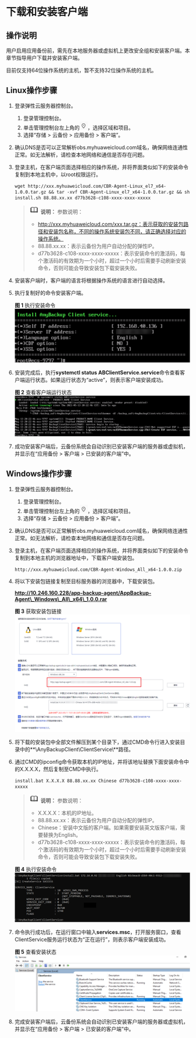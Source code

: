 # 下载和安装客户端<a name="cbr_03_0122"></a>

## 操作说明<a name="section18988143101012"></a>

用户启用应用备份前，需先在本地服务器或虚拟机上更改安全组和安装客户端。本章节指导用户下载并安装客户端。

目前仅支持64位操作系统的主机，暂不支持32位操作系统的主机。

## Linux操作步骤<a name="section721412142106"></a>

1.  登录弹性云服务器控制台。
    1.  登录管理控制台。
    2.  单击管理控制台左上角的![](figures/icon-region.png)，选择区域和项目。
    3.  选择“存储 \> 云备份 \> 应用备份 \> 客户端”。

2.  确认DNS是否可以正常解析obs.myhuaweicloud.com域名，确保网络连通性正常。如无法解析，请检查本地网络和通信是否存在问题。
3.  登录主机，在客户端页面选择相应的操作系统，并将界面类似如下的安装命令复制到本地主机中，以root权限运行。

    ```
    wget http://xxx.myhuaweicloud.com/CBR-Agent-Linux_el7_x64-1.0.0.tar.gz && tar -xvf CBR-Agent-Linux_el7_x64-1.0.0.tar.gz && sh install.sh 88.88.xx.xx d77b3628-c108-xxxx-xxxx-xxxxx
    ```

    >![](public_sys-resources/icon-note.gif) **说明：** 
    >参数说明：
    >-   http://xxx.myhuaweicloud.com/xxx.tar.gz：表示获取的安装包路径和安装包名称，不同的操作系统安装包不同，请正确选择对应的操作系统。
    >-   88.88.xx.xx：表示云备份为用户自动分配的弹性IP。
    >-   d77b3628-c108-xxxx-xxxx-xxxxx：表示安装命令的激活码，每个激活码的有效期为一个小时，超过一个小时后需要手动刷新安装命令，否则可能会导致安装包下载安装失败。

4.  安装客户端时，客户端的语言将根据操作系统的语言进行自动选择。
5.  执行复制好的命令安装客户端。

    **图 1**  执行安装命令<a name="fig14929102183415"></a>  
    ![](figures/执行安装命令.png "执行安装命令")

6.  安装完成后，执行**systemctl status ABClientService.service**命令查看客户端运行状态。如果运行状态为“active”，则表示客户端安装成功。

    **图 2**  查看客户端运行状态<a name="fig9888101614400"></a>  
    ![](figures/查看客户端运行状态.png "查看客户端运行状态")

7.  成功安装客户端后，云备份系统会自动识别已安装客户端的服务器或虚拟机，并显示在“应用备份 \> 客户端 \> 已安装的客户端”中。

## Windows操作步骤<a name="section9243142971217"></a>

1.  登录弹性云服务器控制台。
    1.  登录管理控制台。
    2.  单击管理控制台左上角的![](figures/icon-region.png)，选择区域和项目。
    3.  选择“存储 \> 云备份 \> 应用备份 \> 客户端”。

2.  确认DNS是否可以正常解析obs.myhuaweicloud.com域名，确保网络连通性正常。如无法解析，请检查本地网络和通信是否存在问题。
3.  登录主机，在客户端页面选择相应的操作系统，并将界面类似如下的安装命令复制到本地主机的浏览器地址中，下载客户端安装包。

    ```
    http://xxx.myhuaweicloud.com/CBR-Agent-Windows_All_x64-1.0.0.zip
    ```

4.  将以下安装包链接复制至目标服务器的浏览器中，下载安装包。

    **http://10.246.160.228/app-backup-agent/AppBackup-Agent\_Windows\_All\_x64\_1.0.0.rar**

    **图 3**  获取安装包链接<a name="fig9573193023611"></a>  
    ![](figures/获取安装包链接.png "获取安装包链接")

5.  将下载的安装包中全部文件解压到某个目录下，通过CMD命令行进入安装目录中的**\\AnyBackupClient\\ClientService\\**路径。
6.  通过CMD的ipconfig命令获取本机的IP地址，并将该地址替换下面安装命令中的X.X.X.X，然后复制至CMD中执行。

    ```
    install.bat X.X.X.X 88.88.xx.xx Chinese d77b3628-c108-xxxx-xxxx-xxxxx
    ```

    >![](public_sys-resources/icon-note.gif) **说明：** 
    >参数说明：
    >-   X.X.X.X：本机的IP地址。
    >-   88.88.xx.xx：表示云备份为用户自动分配的弹性IP。
    >-   Chinese：安装中文版的客户端。如果需要安装英文版客户端，需要替换为English。
    >-   d77b3628-c108-xxxx-xxxx-xxxxx：表示安装命令的激活码，每个激活码的有效期为一个小时，超过一个小时后需要手动刷新安装命令，否则可能会导致安装包下载安装失败。

    **图 4**  执行安装命令<a name="fig18402114173912"></a>  
    ![](figures/执行安装命令-0.png "执行安装命令-0")

7.  命令执行成功后，在运行窗口中输入**services.msc**，打开服务窗口，查看ClientService服务运行状态为“正在运行”，则表示客户端安装成功。

    **图 5**  查看安装状态<a name="fig14323105016289"></a>  
    ![](figures/查看安装状态.png "查看安装状态")

8.  完成安装客户端后，云备份系统会自动识别已安装客户端的服务器或虚拟机，并显示在“应用备份 \> 客户端 \> 已安装的客户端”中。

